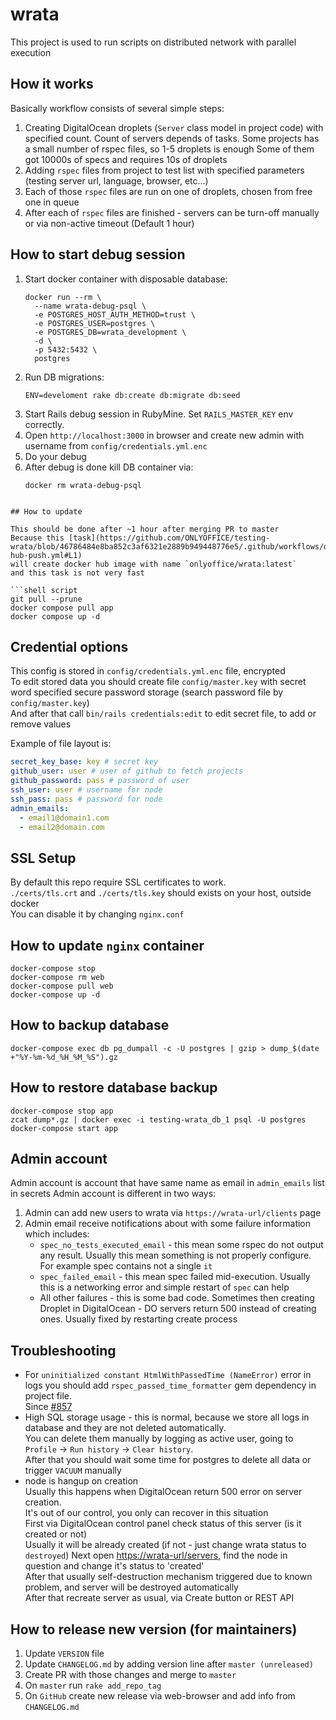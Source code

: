 # wrata

This project is used to run scripts on distributed network with parallel execution

## How it works

Basically workflow consists of several simple steps:

1. Creating DigitalOcean droplets (`Server` class model in project code)
with specified count.
Count of servers depends of tasks.
Some projects has a small number of rspec files,
so 1-5 droplets is enough
Some of them got 10000s of specs and requires 10s of droplets
2. Adding `rspec` files from project to test list with specified parameters
(testing server url, language, browser, etc...)
3. Each of those `rspec` files are run on one of droplets,
chosen from free one in queue
4. After each of `rspec` files are finished - servers can be turn-off manually
or via non-active timeout (Default 1 hour)

## How to start debug session

1. Start docker container with disposable database:
   ```shell
   docker run --rm \
     --name wrata-debug-psql \
     -e POSTGRES_HOST_AUTH_METHOD=trust \
     -e POSTGRES_USER=postgres \
     -e POSTGRES_DB=wrata_development \
     -d \
     -p 5432:5432 \
     postgres
   ```
2. Run DB migrations:
   ```shell
   ENV=develoment rake db:create db:migrate db:seed
   ```
3. Start Rails debug session in RubyMine. Set `RAILS_MASTER_KEY` env correctly.
4. Open `http://localhost:3000` in browser and create new admin with username from `config/credentials.yml.enc`
5. Do your debug
6. After debug is done kill DB container via:
   ```shell
   docker rm wrata-debug-psql
   ```

```shell

## How to update

This should be done after ~1 hour after merging PR to master
Because this [task](https://github.com/ONLYOFFICE/testing-wrata/blob/46786484e8ba852c3af6321e2889b949448776e5/.github/workflows/docker-hub-push.yml#L1)
will create docker hub image with name `onlyoffice/wrata:latest`
and this task is not very fast

```shell script
git pull --prune
docker compose pull app
docker compose up -d
```

## Credential options

This config is stored in `config/credentials.yml.enc` file, encrypted  
To edit stored data you should create file `config/master.key` with secret word
specified secure password storage
(search password file by `config/master.key`)  
And after that call `bin/rails credentials:edit` to edit secret file,
to add or remove values

Example of file layout is:

```yaml
secret_key_base: key # secret key
github_user: user # user of github to fetch projects
github_password: pass # password of user
ssh_user: user # username for node
ssh_pass: pass # password for node
admin_emails:
  - email1@domain1.com
  - email2@domain.com
```

## SSL Setup

By default this repo require SSL certificates to work.  
`./certs/tls.crt` and `./certs/tls.key` should
exists on your host, outside docker  
You can disable it by changing `nginx.conf`

## How to update `nginx` container

```shell
docker-compose stop
docker-compose rm web
docker-compose pull web
docker-compose up -d
```

## How to backup database

```shell
docker-compose exec db pg_dumpall -c -U postgres | gzip > dump_$(date +"%Y-%m-%d_%H_%M_%S").gz
```

## How to restore database backup

```shell
docker-compose stop app
zcat dump*.gz | docker exec -i testing-wrata_db_1 psql -U postgres
docker-compose start app
```

## Admin account

Admin account is account that have same name as email in `admin_emails` list in secrets
Admin account is different in two ways:

1. Admin can add new users to wrata via `https://wrata-url/clients` page
2. Admin email receive notifications about with some failure information which includes:
   * `spec_no_tests_executed_email` - this mean some rspec do not output any result.
      Usually this mean something is not properly configure.
      For example spec contains not a single `it`
   * `spec_failed_email` - this mean spec failed mid-execution.
     Usually this is a networking error and simple restart of `spec` can help
   * All other failures - this is some bad code.
     Sometimes then creating Droplet in DigitalOcean - DO servers return 500
     instead of creating ones. Usually fixed by restarting create process

## Troubleshooting

* For `uninitialized constant HtmlWithPassedTime (NameError)`
  error in logs you should add `rspec_passed_time_formatter`
  gem dependency in project file.  
  Since [#857](https://github.com/ONLYOFFICE/testing-wrata/pull/857)
* High SQL storage usage - this is normal, because we store all logs in database
  and they are not deleted automatically.  
  You can delete them manually by logging as active user, going to
  `Profile` -> `Run history` -> `Clear history`.  
  After that you should wait some time for postgres
  to delete all data or trigger `VACUUM` manually
* node is hangup on creation  
  Usually this happens when DigitalOcean return 500 error on server creation.  
  It's out of our control, you only can recover in this situation  
  First via DigitalOcean control panel check status
  of this server (is it created or not)  
  Usually it will be already created (if not - just change wrata status to `destroyed`)
  Next open [https://wrata-url/servers](https://wrata-url/servers),
  find the node in question and change it's status to 'created'  
  After that usually self-destruction mechanism triggered due to known problem,
  and server will be destroyed automatically  
  After that recreate server as usual, via Create button or REST API

## How to release new version (for maintainers)

1. Update `VERSION` file
2. Update `CHANGELOG.md` by adding version line after `master (unreleased)`
3. Create PR with those changes and merge to `master`
4. On `master` run `rake add_repo_tag`
5. On `GitHub` create new release via web-browser and add info from `CHANGELOG.md`
